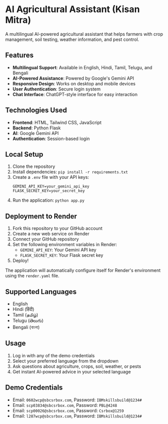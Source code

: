 # AI Agricultural Assistant (Kisan Mitra)

A multilingual AI-powered agricultural assistant that helps farmers with crop management, soil testing, weather information, and pest control.

## Features

- **Multilingual Support**: Available in English, Hindi, Tamil, Telugu, and Bengali
- **AI-Powered Assistance**: Powered by Google's Gemini API
- **Responsive Design**: Works on desktop and mobile devices
- **User Authentication**: Secure login system
- **Chat Interface**: ChatGPT-style interface for easy interaction

## Technologies Used

- **Frontend**: HTML, Tailwind CSS, JavaScript
- **Backend**: Python Flask
- **AI**: Google Gemini API
- **Authentication**: Session-based login

## Local Setup

1. Clone the repository
2. Install dependencies: `pip install -r requirements.txt`
3. Create a `.env` file with your API keys:
   ```
   GEMINI_API_KEY=your_gemini_api_key
   FLASK_SECRET_KEY=your_secret_key
   ```
4. Run the application: `python app.py`

## Deployment to Render

1. Fork this repository to your GitHub account
2. Create a new web service on Render
3. Connect your GitHub repository
4. Set the following environment variables in Render:
   - `GEMINI_API_KEY`: Your Gemini API key
   - `FLASK_SECRET_KEY`: Your Flask secret key
5. Deploy!

The application will automatically configure itself for Render's environment using the `render.yaml` file.

## Supported Languages

- English
- Hindi (हिंदी)
- Tamil (தமிழ்)
- Telugu (తెలుగు)
- Bengali (বাংলা)

## Usage

1. Log in with any of the demo credentials
2. Select your preferred language from the dropdown
3. Ask questions about agriculture, crops, soil, weather, or pests
4. Get instant AI-powered advice in your selected language

## Demo Credentials

- Email: `0602wcp@sbcsrbox.com`, Password: `IBMskillsbuild@1234#`
- Email: `scp03834@sbcsrbox.com`, Password: `PBL@4248`
- Email: `scp00026@sbcsrbox.com`, Password: `Csrbox@1259`
- Email: `l287wcp@sbcsrbox.com`, Password: `IBMskillsbuild@1234#`
